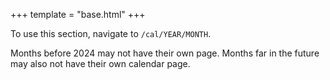 +++
template = "base.html"
+++

To use this section, navigate to `/cal/YEAR/MONTH`.

Months before 2024 may not have their own page. Months far in the future may also not have their own calendar page.
